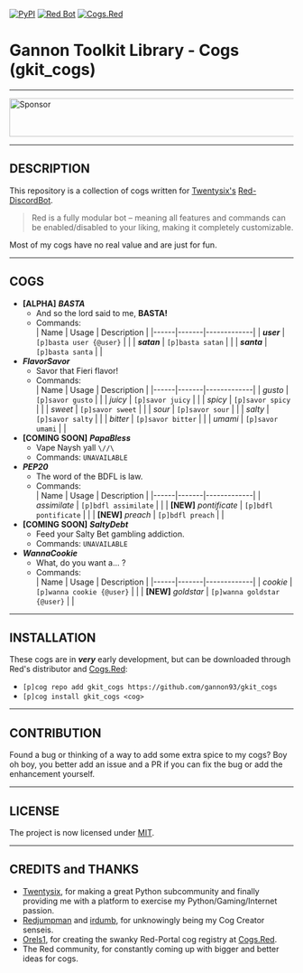 [![PyPI](https://img.shields.io/badge/Python-3.5-blue.svg)](https://www.python.org/downloads/) 
[![Red Bot](https://img.shields.io/badge/Discord-Red%20Bot-red.svg)](https://github.com/Twentysix26/Red-DiscordBot)
[![Cogs.Red](https://img.shields.io/badge/Cogs.Red-gkit__cogs-red.svg)](https://cogs.red/cogs/gannon93/gkit_cogs/)

# Gannon Toolkit Library - Cogs (gkit_cogs)

---

<a target='_blank' rel='nofollow' href='https://app.codesponsor.io/link/raiq3oRu2yGcVNAnbBGftY8G/gannon93/gkit_cogs'>
  <img alt='Sponsor' width='888' height='68' src='https://app.codesponsor.io/embed/raiq3oRu2yGcVNAnbBGftY8G/gannon93/gkit_cogs.svg' />
</a>

---

## DESCRIPTION

This repository is a collection of cogs written for [Twentysix's](https://github.com/Twentysix26) [Red-DiscordBot](https://github.com/Cog-Creators/Red-DiscordBot).  

> Red is a fully modular bot – meaning all features and commands can be enabled/disabled to your liking, making it completely customizable.

Most of my cogs have no real value and are just for fun.  

---

## COGS

  - **[ALPHA]** _**BASTA**_
    - And so the lord said to me, **BASTA!**
    - Commands:  
      | Name | Usage | Description |
      |------|-------|-------------|
      | _**user**_ | `[p]basta user {@user}` | |
      | _**satan**_ | `[p]basta satan` | |
      | _**santa**_ | `[p]basta santa` | |
  - _**FlavorSavor**_
    - Savor that Fieri flavor!
    - Commands:  
      | Name | Usage | Description |
      |------|-------|-------------|
      | _gusto_ | `[p]savor gusto` | |
      | _juicy_ | `[p]savor juicy` | |
      | _spicy_ | `[p]savor spicy` | |
      | _sweet_ | `[p]savor sweet` | |
      | _sour_ | `[p]savor sour` | |
      | _salty_ | `[p]savor salty` | |
      | _bitter_ | `[p]savor bitter` | |
      | _umami_ | `[p]savor umami` | |
  - **[COMING SOON]** _**PapaBless**_
    - Vape Naysh yall `\//\`
    - Commands: `UNAVAILABLE`
  - _**PEP20**_
    - The word of the BDFL is law.
    - Commands:  
      | Name | Usage | Description |
      |------|-------|-------------|
      | _assimilate_ | `[p]bdfl assimilate` | |
      | **[NEW]** _pontificate_ | `[p]bdfl pontificate` | |
      | **[NEW]** _preach_ | `[p]bdfl preach` | |
  - **[COMING SOON]** _**SaltyDebt**_
    - Feed your Salty Bet gambling addiction.
    - Commands: `UNAVAILABLE`
  - _**WannaCookie**_
    - What, do you want a... ?
    - Commands:  
      | Name | Usage | Description |
      |------|-------|-------------|
      | _cookie_ | `[p]wanna cookie {@user}` | |
      | **[NEW]** _goldstar_ | `[p]wanna goldstar {@user}` | |

---

## INSTALLATION

These cogs are in _**very**_ early development, but can be downloaded through Red's distributor and [Cogs.Red](https://cogs.red/cogs/gannon93/gkit_cogs/):  

  - `[p]cog repo add gkit_cogs https://github.com/gannon93/gkit_cogs`
  - `[p]cog install gkit_cogs <cog>`

---

## CONTRIBUTION

Found a bug or thinking of a way to add some extra spice to my cogs? 
Boy oh boy, you better add an issue and a PR if you can fix the bug or add the enhancement yourself.

---

## LICENSE

The project is now licensed under [MIT](https://github.com/gannon93/gkit_cogs/blob/master/LICENSE).

---

## CREDITS and THANKS

  - [Twentysix](https://github.com/Twentysix26), for making a great Python subcommunity and finally providing me with a platform to exercise my Python/Gaming/Internet passion. 
  - [Redjumpman](https://github.com/Redjumpman) and [irdumb](https://github.com/irdumbs), for unknowingly being my Cog Creator senseis. 
  - [Orels1](https://github.com/orels1), for creating the swanky Red-Portal cog registry at [Cogs.Red](http://cogs.red).
  - The Red community, for constantly coming up with bigger and better ideas for cogs.
